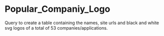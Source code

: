 # Popular_Companiy_Logo
Query to create a table containing the names, site urls and black and white svg logos of a total of 53 companies/applications.
